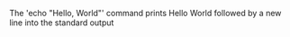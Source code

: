 The 'echo "Hello, World"' command prints Hello World followed by a new line into the standard output
